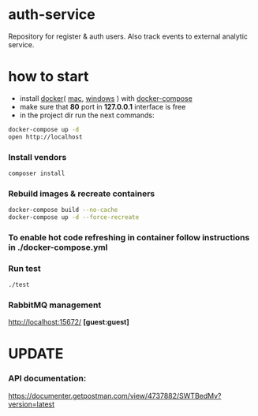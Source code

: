 # auth-service
Repository for register &amp; auth users.
Also track events to external analytic service.
# how to start
- install 
[docker](https://docs.docker.com/install/)( 
[mac](https://docs.docker.com/docker-for-mac/),
[windows](https://docs.docker.com/docker-for-windows/)
) with 
[docker-compose](https://docs.docker.com/compose/install/)
- make sure that **80** port in **127.0.0.1** interface is free
- in the project dir run the next commands:
```bash
docker-compose up -d
open http://localhost
```

### Install vendors
```bash
composer install
```


### Rebuild images & recreate containers
```bash
docker-compose build --no-cache
docker-compose up -d --force-recreate
```

### To enable hot code refreshing in container follow instructions in ./docker-compose.yml


### Run test
```bash
./test
```

### RabbitMQ management
[http://localhost:15672/](http://localhost:15672/) **[guest:guest]**

# UPDATE

### API documentation:
https://documenter.getpostman.com/view/4737882/SWTBedMv?version=latest